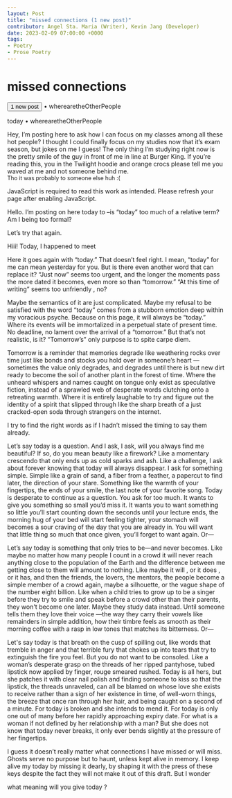 ```yaml
---
layout: Post
title: "missed connections (1 new post)"
contributor: Angel Sta. Maria (Writer), Kevin Jang (Developer)
date: 2023-02-09 07:00:00 +0000
tags: 
- Poetry
- Prose Poetry
---
```

<h1 id="missed-connections" class="fadeIn">missed connections</h1>
<p>
    <button id="mc-begin" class="missed-connections-btn" 
        onclick="beginStory()">1 new post</button> 
    <span id="mc-username">&#x2022; wherearetheOtherPeople</span>
</p>

<div id="mc-output-text">
</div>

<p id="mc-final-username" class="hidden">
    today <span class="fadeIn">&#x2022; wherearetheOtherPeople</span>
</p>
<p id="mc-final" class="hidden fadeInHighlight">
    Hey, I’m posting here to ask how I can focus on my classes among all these hot people? I thought I could finally focus on my studies now that it’s exam season, but jokes on me I guess! The only thing I’m studying right now is the pretty smile of the guy in front of me in line at Burger King. If you’re reading this, you in the Twilight hoodie and orange crocs please tell me you waved at me and not someone behind me.
    <br> 
    <span style="font-size: 0.8rem;">Tho it was probably to someone else huh :(</span>
</p>

<noscript>JavaScript is required to read this work as intended. Please refresh your page after enabling JavaScript.</noscript>
<div id="missed-connections-ref-text" class="hidden">
    <p id="1ref">
        <span id="1">Hello. </span>
        <span id="2">I’m posting on here today to</span>
        <span id="3">–is “today” too much of a relative term? Am I being too formal?</span>
    </p>
    <p id="2ref">
        <span id="21">Let’s try that again.</span>
    </p>
    <p id="3ref">
        <span id="31">Hiii! Today, I happened to meet</span> 
    </p>
    <p id="4ref">
        <span id="41">Here it goes again with “today.” </span>
        <span id="42">That doesn’t feel right. </span>
        <span id="43">I mean, “today” for me can mean yesterday for you. </span>
        <span id="44">But is there even another word that can replace it? </span>
        <span id="45">“Just now” seems too urgent, and the longer the moments pass the more dated it becomes, even more so than “tomorrow.” “At this time of writing” seems too unfriendly</span>
        <span id="46">, no?</span>
    </p>
    <p id="5ref">
        <span id="51">Maybe the semantics of it are just complicated. </span>
        <span id="52">Maybe my refusal to be satisfied with the word “today” comes from a stubborn emotion deep within my voracious psyche. Because on this page, it will always be “today.” Where its events will be immortalized in a perpetual state of present time. No deadline, </span>
        <span id="53">no lament over the arrival of a “tomorrow.” </span>
        <span id="54">But </span>
        <span id="55">that’s </span>
        <span id="56">not </span>
        <span id="57">realistic, </span>
        <span id="58">is it? </span>
        <span id="59">“Tomorrow’s” only purpose is to spite carpe diem.</span>
    </p>
    <p id="6ref">
        <span id="61">Tomorrow is a reminder that memories degrade like weathering rocks over time just like bonds and stocks you hold over in someone’s heart</span>
        <span id="62">—sometimes the value only degrades, and degrades until there is but new dirt ready to become the soil of another plant in the forest of time. Where the unheard whispers and names caught on tongue only exist as speculative fiction, instead of a sprawled web of desperate words clutching onto a retreating warmth. Where it is entirely laughable to try and figure out the identity of a spirit that slipped through like the sharp breath of a just cracked-open soda through strangers on the internet.</span>
    </p>
    <p id="7ref">
        <span id="71">I try to find the right words as if I hadn’t missed the timing to say them already.</span>
    </p>
    <p id="8ref">
        <span id="81">Let’s say today is a question. </span>
        <span id="82">And I ask, I ask, will you always find me beautiful? </span>
        <span id="83">If so, do you mean beauty like a firework? Like a momentary crescendo that only ends up as cold sparks and ash. </span>
        <span id="84">Like a challenge, I ask about forever knowing that today will always disappear. </span>
        <span id="85">I ask for something simple. </span>
        <span id="86">Simple like a grain of sand, a fiber from a feather, a papercut to find later, the direction of your stare. Something like the warmth of your fingertips, the ends of your smile, the last note of your favorite song. Today is desperate to continue as a question. </span>
        <span id="87">You ask for too much. </span>
        <span id="88">It wants to give you something so small you’d miss it. It wants you to want something so little you’ll start counting down the seconds until your lecture ends, the morning hug of your bed will start feeling tighter, your stomach will becomes a sour craving of the day that you are already in. </span>
        <span id="89">You will want that little thing so much that once given, you’ll forget to want again. </span>
        <span id="90">Or—</span>
    </p>
    <p id="9ref">
        <span id="91">Let’s say today is something that only tries to be—and never becomes. Like maybe no matter how many people I count in a crowd it will never reach anything close to the population of the Earth and the difference between me getting close to them will amount to nothing. Like maybe it will</span>
        <span id="92">, or it does</span>
        <span id="93">, or it has, </span>
        <span id="94">and then the friends, the lovers, the mentors, the people become a simple member of a crowd again, maybe a silhouette, or the vague shape of the number eight billion. Like when a child tries to grow up to be a singer before they try to smile and speak before a crowd other than their parents, they won't become one later. Maybe they study data instead. </span>
        <span id="95">Until someone tells them they love their voice</span>
        <span id="96">—the way they carry their vowels like remainders in simple addition, how their timbre feels as smooth as their morning coffee with a rasp in low tones that matches its bitterness. </span>
        <span id="97">Or—</span>
    </p>
    <p id="10ref">
        <span id="101">Let's say today is that breath on the cusp of spilling out, like words that tremble in anger and that terrible fury that chokes up into tears that try to extinguish the fire you feel. </span>
        <span id="102">But you do not want to be consoled. </span>
        <span id="103">Like a woman’s desperate grasp on the threads of her ripped pantyhose, tubed lipstick now applied by finger, rouge smeared rushed. Today is all hers, but she patches it with clear nail polish and finding someone to kiss so that the lipstick, the threads unraveled, can all be blamed on whose love she exists to receive rather than a sign of her existence in time, of well-worn things, the breeze that once ran through her hair, and being caught </span>
        <span id="104">on a second </span>
        <span id="105">of a minute. </span>
        <span id="106">For today is broken and she intends to mend it. For today is only one out of many before her rapidly approaching expiry date. </span>
        <span id="107">For what is a woman if not defined by her relationship with a man? </span>
        <span id="108">But she does not know that today never breaks, </span>
        <span id="109">it only ever bends slightly at the pressure of her fingertips.</span>
    </p>
    <p id="11ref">
        <span id="111">I guess it doesn’t really matter what connections I have missed or will miss. Ghosts serve no purpose but to haunt, unless kept alive in memory. I keep alive my today by missing it dearly, by shaping it with the press of these keys despite the fact they will not make it out of this draft. But I wonder</span>
    </p>
    <p id="12ref">
        <span id="121">what </span>
        <span id="122">meaning </span>
        <span id="123">will </span>
        <span id="124">you </span>
        <span id="125">give </span>
        <span id="126">today</span>
        <span id="127">?</span>
    </p>
</div>

<script src="{{ site.baseurl }}/assets/js/missed-connections.js"></script>